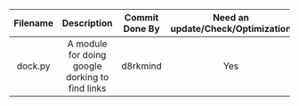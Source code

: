 |  Filename  |Description | Commit Done By| Need an update/Check/Optimization|
|:---------:|:----------:|:-------------:|:------------:|
| dock.py| A module for doing google dorking to find links | d8rkmind | Yes |
